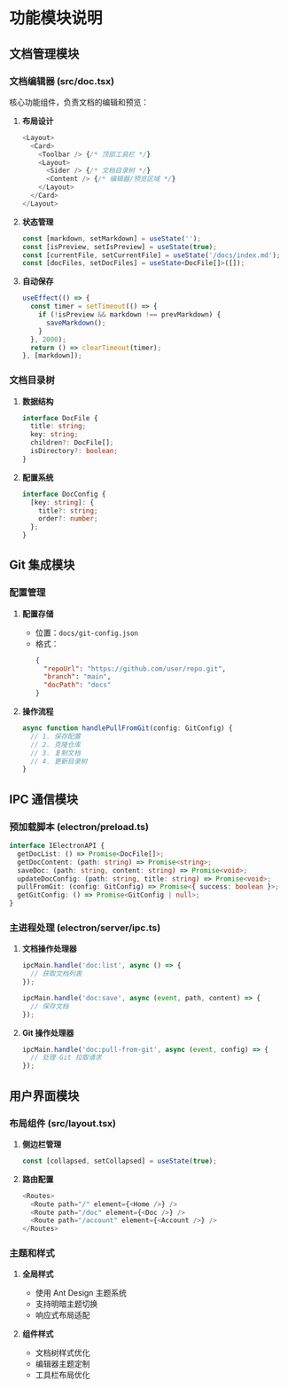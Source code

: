 # 功能模块说明

## 文档管理模块

### 文档编辑器 (src/doc.tsx)

核心功能组件，负责文档的编辑和预览：

1. **布局设计**
   ```typescript
   <Layout>
     <Card>
       <Toolbar /> {/* 顶部工具栏 */}
       <Layout>
         <Sider /> {/* 文档目录树 */}
         <Content /> {/* 编辑器/预览区域 */}
       </Layout>
     </Card>
   </Layout>
   ```

2. **状态管理**
   ```typescript
   const [markdown, setMarkdown] = useState('');
   const [isPreview, setIsPreview] = useState(true);
   const [currentFile, setCurrentFile] = useState('/docs/index.md');
   const [docFiles, setDocFiles] = useState<DocFile[]>([]);
   ```

3. **自动保存**
   ```typescript
   useEffect(() => {
     const timer = setTimeout(() => {
       if (!isPreview && markdown !== prevMarkdown) {
         saveMarkdown();
       }
     }, 2000);
     return () => clearTimeout(timer);
   }, [markdown]);
   ```

### 文档目录树

1. **数据结构**
   ```typescript
   interface DocFile {
     title: string;
     key: string;
     children?: DocFile[];
     isDirectory?: boolean;
   }
   ```

2. **配置系统**
   ```typescript
   interface DocConfig {
     [key: string]: {
       title?: string;
       order?: number;
     };
   }
   ```

## Git 集成模块

### 配置管理

1. **配置存储**
   - 位置：`docs/git-config.json`
   - 格式：
     ```json
     {
       "repoUrl": "https://github.com/user/repo.git",
       "branch": "main",
       "docPath": "docs"
     }
     ```

2. **操作流程**
   ```typescript
   async function handlePullFromGit(config: GitConfig) {
     // 1. 保存配置
     // 2. 克隆仓库
     // 3. 复制文档
     // 4. 更新目录树
   }
   ```

## IPC 通信模块

### 预加载脚本 (electron/preload.ts)

```typescript
interface IElectronAPI {
  getDocList: () => Promise<DocFile[]>;
  getDocContent: (path: string) => Promise<string>;
  saveDoc: (path: string, content: string) => Promise<void>;
  updateDocConfig: (path: string, title: string) => Promise<void>;
  pullFromGit: (config: GitConfig) => Promise<{ success: boolean }>;
  getGitConfig: () => Promise<GitConfig | null>;
}
```

### 主进程处理 (electron/server/ipc.ts)

1. **文档操作处理器**
   ```typescript
   ipcMain.handle('doc:list', async () => {
     // 获取文档列表
   });

   ipcMain.handle('doc:save', async (event, path, content) => {
     // 保存文档
   });
   ```

2. **Git 操作处理器**
   ```typescript
   ipcMain.handle('doc:pull-from-git', async (event, config) => {
     // 处理 Git 拉取请求
   });
   ```

## 用户界面模块

### 布局组件 (src/layout.tsx)

1. **侧边栏管理**
   ```typescript
   const [collapsed, setCollapsed] = useState(true);
   ```

2. **路由配置**
   ```typescript
   <Routes>
     <Route path="/" element={<Home />} />
     <Route path="/doc" element={<Doc />} />
     <Route path="/account" element={<Account />} />
   </Routes>
   ```

### 主题和样式

1. **全局样式**
   - 使用 Ant Design 主题系统
   - 支持明暗主题切换
   - 响应式布局适配

2. **组件样式**
   - 文档树样式优化
   - 编辑器主题定制
   - 工具栏布局优化 